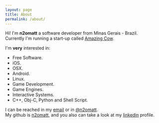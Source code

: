 ```yaml
---
layout: page
title: About
permalink: /about/
---
```


Hi! I'm __n2omatt__ a software developer from Minas Gerais - Brazil.   
Currently I'm running a start-up called [Amazing Cow](http://www.github.com/amazingcow).

I'm __very__ interested in:

* Free Software.
* iOS.
* OSX.
* Android.
* Linux.
* Game Development.
* Game Engines.
* Interactive Systems.
* C++, Obj-C, Python and Shell Script.

I can be reached in my [email](mailto:n2o.matt@gmail.com) or in 
[@n2omatt](http://www.twitter.com/n2omatt).   
My github is [n2omatt](@n2omatt), and you also can take a look at my 
[linkedin](https://br.linkedin.com/in/n2omatt) profile.




